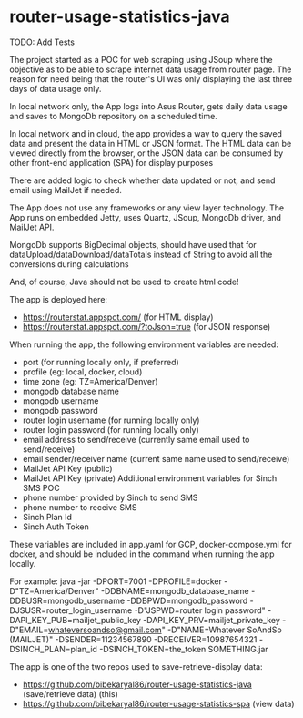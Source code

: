 # router-usage-statistics-java

TODO: Add Tests

The project started as a POC for web scraping using JSoup where the objective as to be able to scrape internet data 
usage from router page. The reason for need being that the router's UI was only displaying the last three days of data 
usage only.

In local network only, the App logs into Asus Router, gets daily data usage and saves to MongoDb repository on a 
scheduled time.

In local network and in cloud, the app provides a way to query the saved data and present the data in HTML or JSON
format. The HTML data can be viewed directly from the browser, or the JSON data can be consumed by other front-end
application (SPA) for display purposes

There are added logic to check whether data updated or not, and send email using MailJet if needed.

The App does not use any frameworks or any view layer technology. The App runs on embedded Jetty, uses Quartz, JSoup, 
MongoDb driver, and MailJet API.

MongoDb supports BigDecimal objects, should have used that for dataUpload/dataDownload/dataTotals instead of String to 
avoid all the conversions during calculations

And, of course, Java should not be used to create html code!

The app is deployed here:

* https://routerstat.appspot.com/ (for HTML display)
* https://routerstat.appspot.com/?toJson=true (for JSON response)

When running the app, the following environment variables are needed: 
* port (for running locally only, if preferred)
* profile (eg: local, docker, cloud)
* time zone (eg: TZ=America/Denver)
* mongodb database name 
* mongodb username 
* mongodb password
* router login username (for running locally only)
* router login password (for running locally only)
* email address to send/receive (currently same email used to send/receive) 
* email sender/receiver name (current same name used to send/receive) 
* MailJet API Key (public) 
* MailJet API Key (private)
Additional environment variables for Sinch SMS POC
* phone number provided by Sinch to send SMS
* phone number to receive SMS
* Sinch Plan Id
* Sinch Auth Token

These variables are included in app.yaml for GCP, docker-compose.yml for docker, 
and should be included in the command when running the app locally.

For example: java -jar -DPORT=7001 -DPROFILE=docker -D"TZ=America/Denver" -DDBNAME=mongodb_database_name -DDBUSR=mongodb_username -DDBPWD=mongodb_password -DJSUSR=router_login_username -D"JSPWD=router login password" -DAPI_KEY_PUB=mailjet_public_key -DAPI_KEY_PRV=mailjet_private_key -D"EMAIL=whateversoandso@gmail.com" -D"NAME=Whatever SoAndSo (MAILJET)" -DSENDER=11234567890 -DRECEIVER=10987654321 -DSINCH_PLAN=plan_id -DSINCH_TOKEN=the_token SOMETHING.jar

The app is one of the two repos used to save-retrieve-display data:
* https://github.com/bibekaryal86/router-usage-statistics-java (save/retrieve data) (this)
* https://github.com/bibekaryal86/router-usage-statistics-spa (view data)
